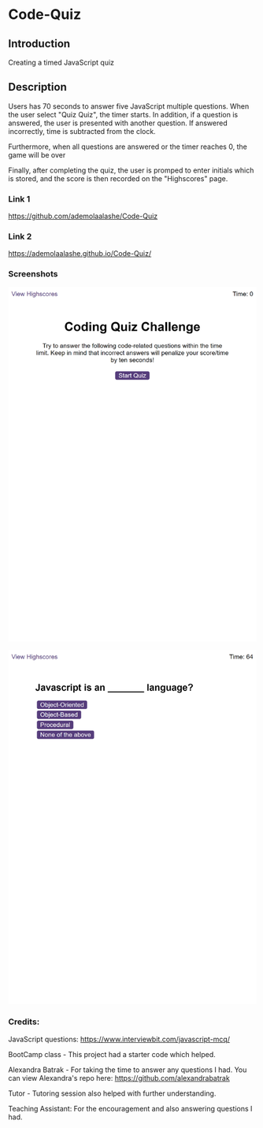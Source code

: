 # Code-Quiz

## Introduction

Creating a timed JavaScript quiz

## Description 

Users has 70 seconds to answer five JavaScript multiple questions. When the user select "Quiz Quiz", the timer starts. 
In addition, if a question is answered, the user is presented with another question. If answered incorrectly, time is subtracted from the clock.

Furthermore, when all questions are answered or the timer reaches 0, the game will be over

Finally, after completing the quiz, the user is promped to enter initials which is stored, and the score is then recorded on the "Highscores" page.

### Link 1
https://github.com/ademolaalashe/Code-Quiz

### Link 2
https://ademolaalashe.github.io/Code-Quiz/

### Screenshots

![FDR](https://github.com/ademolaalashe/Code-Quiz/blob/main/assets/images/code-quiz-image1.png)

![FDR](https://github.com/ademolaalashe/Code-Quiz/blob/main/assets/images/code-quiz-image2.png)

### Credits:

JavaScript questions: https://www.interviewbit.com/javascript-mcq/

BootCamp class - This project had a starter code which helped.

Alexandra Batrak - For taking the time to answer any questions I had. You can view Alexandra's repo here: https://github.com/alexandrabatrak

Tutor - Tutoring session also helped with further understanding.

Teaching Assistant: For the encouragement and also answering questions I had.




